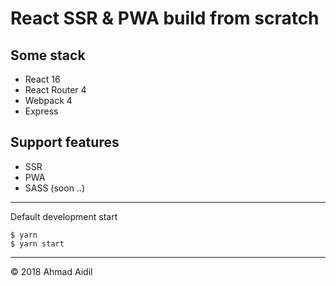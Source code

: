 # React SSR & PWA build from scratch

Some stack
---
* React 16
* React Router 4
* Webpack 4
* Express

Support features
---
* SSR
* PWA
* SASS (soon ..)
---

Default development start
```terminal
$ yarn
$ yarn start
```

---
&copy; 2018 Ahmad Aidil